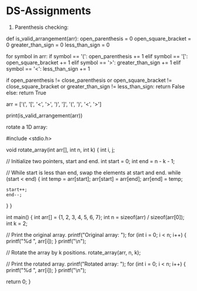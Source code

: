 # DS-Assignments

1) Parenthesis checking:

def is_valid_arrangement(arr):
  open_parenthesis = 0
  open_square_bracket = 0
  greater_than_sign = 0
  less_than_sign = 0

  for symbol in arr:
    if symbol == '(':
      open_parenthesis += 1
    elif symbol == '[':
      open_square_bracket += 1
    elif symbol == '>':
      greater_than_sign += 1
    elif symbol == '<':
      less_than_sign += 1

  if open_parenthesis != close_parenthesis or open_square_bracket != close_square_bracket or greater_than_sign != less_than_sign:
    return False
  else:
    return True


arr = ['(', '[', '<', '>', ')', ']', '(', ')', '<', '>']

print(is_valid_arrangement(arr))

rotate a 1D array:

#include <stdio.h>

void rotate_array(int arr[], int n, int k) {
  int i, j;

  // Initialize two pointers, start and end.
  int start = 0;
  int end = n - k - 1;

  // While start is less than end, swap the elements at start and end.
  while (start < end) {
    int temp = arr[start];
    arr[start] = arr[end];
    arr[end] = temp;

    start++;
    end--;
  }
}

int main() {
  int arr[] = {1, 2, 3, 4, 5, 6, 7};
  int n = sizeof(arr) / sizeof(arr[0]);
  int k = 2;

  // Print the original array.
  printf("Original array: ");
  for (int i = 0; i < n; i++) {
    printf("%d ", arr[i]);
  }
  printf("\n");

  // Rotate the array by k positions.
  rotate_array(arr, n, k);

  // Print the rotated array.
  printf("Rotated array: ");
  for (int i = 0; i < n; i++) {
    printf("%d ", arr[i]);
  }
  printf("\n");

  return 0;
}
